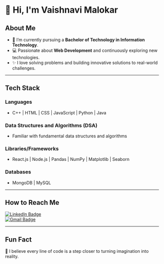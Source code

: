 
# 👋 Hi, I'm Vaishnavi Malokar  

##  About Me  
- 🌱 I’m currently pursuing a **Bachelor of Technology in Information Technology**.  
- 💻 Passionate about **Web Development** and continuously exploring new technologies.  
- ✨ I love solving problems and building innovative solutions to real-world challenges.  

---

##  Tech Stack  
### **Languages**  
- C++ | HTML | CSS | JavaScript | Python | Java  

### **Data Structures and Algorithms (DSA)**  
- Familiar with fundamental data structures and algorithms  

### **Libraries/Frameworks**  
- React.js | Node.js | Pandas | NumPy | Matplotlib | Seaborn  

### **Databases**  
- MongoDB | MySQL  

---

##  How to Reach Me  
[![LinkedIn Badge](https://img.shields.io/badge/-LinkedIn-blue?style=flat-square&logo=LinkedIn&logoColor=white&link=https://www.linkedin.com/in/vaishnavi-malokar-12020726b/)](https://www.linkedin.com/in/vaishnavi-malokar-12020726b/)  
[![Gmail Badge](https://img.shields.io/badge/-Gmail-d14836?style=flat-square&logo=Gmail&logoColor=white&link=mailto:mail@vaishnavimalokar10@gmail.com)](mailto:mail@vaishnavimalokar10@gmail.com)

---

##  Fun Fact  
🌸 I believe every line of code is a step closer to turning imagination into reality.  






<!--
**Vaishnavi7276/Vaishnavi7276** is a ✨ _special_ ✨ repository because its `README.md` (this file) appears on your GitHub profile.

Here are some ideas to get you started:

- 🔭 I’m currently working on ...
- 🌱 I’m currently learning ...
- 👯 I’m looking to collaborate on ...
- 🤔 I’m looking for help with ...
- 💬 Ask me about ...
- 📫 How to reach me: ...
- 😄 Pronouns: ...
- ⚡ Fun fact: ...
-->
